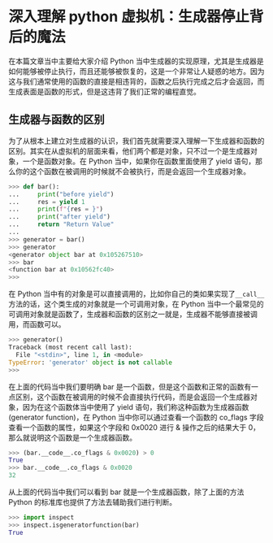 # 深入理解 python 虚拟机：生成器停止背后的魔法

在本篇文章当中主要给大家介绍 Python 当中生成器的实现原理，尤其是生成器是如何能够被停止执行，而且还能够被恢复的，这是一个非常让人疑惑的地方。因为这与我们通常使用的函数的直接是相违背的，函数之后执行完成之后才会返回，而生成表面是函数的形式，但是这违背了我们正常的编程直觉。



## 生成器与函数的区别

为了从根本上建立对生成器的认识，我们首先就需要深入理解一下生成器和函数的区别。其实在从虚拟机的层面来看，他们两个都是对象，只不过一个是生成器对象，一个是函数对象。在 Python 当中，如果你在函数里面使用了 yield 语句，那么你的这个函数在被调用的时候就不会被执行，而是会返回一个生成器对象。

```python
>>> def bar():
...     print("before yield")
...     res = yield 1
...     print(f"{res = }")
...     print("after yield")
...     return "Return Value"
...
>>> generator = bar()
>>> generator
<generator object bar at 0x105267510>
>>> bar
<function bar at 0x10562fc40>
>>>
```

在 Python 当中有的对象是可以直接调用的，比如你自己的类如果实现了`__call__`方法的话，这个类生成的对象就是一个可调用对象，在 Python 当中一个最常见的可调用对象就是函数了，生成器和函数的区别之一就是，生成器不能够直接被调用，而函数可以。

```python
>>> generator()
Traceback (most recent call last):
  File "<stdin>", line 1, in <module>
TypeError: 'generator' object is not callable
>>>
```

在上面的代码当中我们要明确 bar 是一个函数，但是这个函数和正常的函数有一点区别，这个函数在被调用的时候不会直接执行代码，而是会返回一个生成器对象，因为在这个函数体当中使用了 yield 语句，我们称这种函数为生成器函数 (generator function)，在 Python 当中你可以通过查看一个函数的 co_flags 字段查看一个函数的属性，如果这个字段和 0x0020 进行 & 操作之后的结果大于 0，那么就说明这个函数是一个生成器函数。

```python
>>> (bar.__code__.co_flags & 0x0020) > 0
True
>>> bar.__code__.co_flags & 0x0020
32
```

从上面的代码当中我们可以看到 bar 就是一个生成器函数，除了上面的方法 Python 的标准库也提供了方法去辅助我们进行判断。

```python
>>> import inspect
>>> inspect.isgeneratorfunction(bar)
True
```

